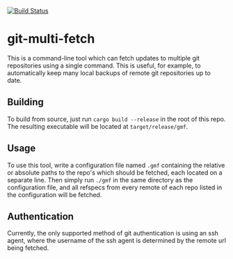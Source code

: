 [![Build Status](https://travis-ci.com/srhickma/git-multi-fetch.svg?branch=master)](https://travis-ci.com/srhickma/git-multi-fetch)

# git-multi-fetch
This is a command-line tool which can fetch updates to multiple git repositories using a single command. This is useful,
for example, to automatically keep many local backups of remote git repositories up to date.

## Building
To build from source, just run `cargo build --release` in the root of this repo. The resulting executable will be located
at `target/release/gmf`.

## Usage
To use this tool, write a configuration file named `.gmf` containing the relative or absolute paths to the repo's which 
should be fetched, each located on a separate line. Then simply run `./gmf` in the same directory as the configuration 
file, and all refspecs from every remote of each repo listed in the configuration will be fetched.

## Authentication
Currently, the only supported method of git authentication is using an ssh agent, where the username of the ssh agent is
determined by the remote url being fetched.
